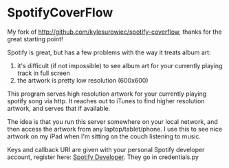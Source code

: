# SpotifyCoverFlow

My fork of http://github.com/kylesurowiec/spotify-coverflow, thanks for the great
starting point!

Spotify is great, but has a few problems with the way it treats album art:
1. it's difficult (if not impossible) to see album art for your currently playing track in full screen
2. the artwork is pretty low resolution (600x600)

This program serves high resolution artwork for your currently playing spotify
song via http. It reaches out to iTunes to find higher resolution artwork, and
serves that if available.

The idea is that you run this server somewhere on your local
network, and then access the artwork from any laptop/tablet/phone. I use this to
see nice artwork on my iPad when I'm sitting on the couch listening to music.

Keys and callback URI are given with your personal Spotify developer account, register here: [Spotify Developer](https://developer.spotify.com/my-applications/#!/). They go in credentials.py
